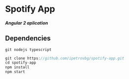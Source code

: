# Spotify App 
##### Angular 2 aplication
## Dependencies
``
git
nodejs
typescript
``
```js
git clone https://github.com/ipetrovbg/spotify-app.git
cd spotify-app
npm install
npm start
```
